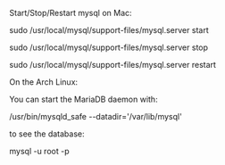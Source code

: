 Start/Stop/Restart mysql on Mac:

sudo /usr/local/mysql/support-files/mysql.server start

sudo /usr/local/mysql/support-files/mysql.server stop

sudo /usr/local/mysql/support-files/mysql.server restart

On the Arch Linux:

You can start the MariaDB daemon with:

/usr/bin/mysqld_safe --datadir='/var/lib/mysql'

to see the database:

mysql -u root -p